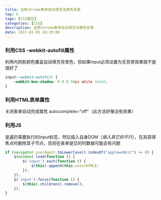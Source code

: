 ```yaml
---
title: 去除chrome表单自动填充淡黄色背景
top: 9
tags: [CSS属性]
categories: [CSS]
description: 去除chrome表单自动填充淡黄色背景
date: 2017-01-05 10:20:00
---
```


### 利用CSS -webkit-autofill属性
利用内阴影颜色覆盖自动填充背景色，但如果input必须设置为无背景效果就不是很好了

``` css
input:-webkit-autofill {
    -webkit-box-shadow: 0 0 0 50px white inset;
}
```

<!-- more -->


### 利用HTML表单属性
关闭表单自动完成属性 autocomplete="off"（此方法好像没有效果）


### 利用JS
是遍历需要执行的Input标签，然后插入自身DOM（_插入其它的不行_），在其获得焦点时删除其子节点，否则在表单提交的时数据可能会有问题

``` js
if (navigator.userAgent.toLowerCase().indexOf("applewebkit") >= 0) {
    $(window).load(function () {
        $('input').each(function () {
            $(this).append(this.outerHTML);
        });
    });
    $('input').focus(function () {
        $(this).children().remove();
    });
}
```
